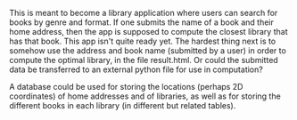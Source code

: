 This is meant to become a library application where users can search for books 
by genre and format. If one submits the name of a book and their home address, then
the app is supposed to compute the closest library that has that book. This app isn't quite
ready yet. The hardest thing next is to somehow use the address and book name (submitted by a user)
in order to compute the optimal library, in the file result.html. Or could the submitted data be transferred to an external python file for use in computation?

A database could be used for storing the locations (perhaps 2D coordinates) 
of home addresses and of libraries, as well as for storing the different books in each library
(in different but related tables).
